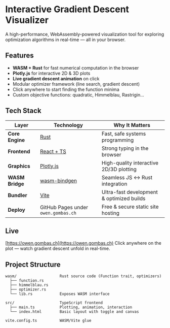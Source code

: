 # Interactive Gradient Descent Visualizer
A high-performance, WebAssembly-powered visualization tool for exploring optimization algorithms in real-time — all in your browser.

## Features
- **WASM + Rust** for fast numerical computation in the browser
- **Plotly.js** for interactive 2D & 3D plots
- **Live gradient descent animation** on click
- Modular optimizer framework (line search, gradient descent)
- Click anywhere to start finding the function minima
- Custom objective functions: quadratic, Himmelblau, Rastrigin...

## Tech Stack
| Layer           | Technology                                                    | Why It Matters                            |
| --------------- | ------------------------------------------------------------- | ----------------------------------------- |
| **Core Engine** | [Rust](https://www.rust-lang.org/)                            | Fast, safe systems programming            |
| **Frontend**    | [React + TS](https://react.dev)                 | Strong typing in the browser              |
| **Graphics**    | [Plotly.js](https://plotly.com/javascript/)                   | High-quality interactive 2D/3D plotting   |
| **WASM Bridge** | [wasm-bindgen](https://rustwasm.github.io/docs/wasm-bindgen/) | Seamless JS ↔ Rust integration            |
| **Bundler**     | [Vite](https://vitejs.dev/)                                   | Ultra-fast development & optimized builds |
| **Deploy**      | GitHub Pages under `owen.gombas.ch`                           | Free & secure static site hosting         |

## Live
[https://owen.gombas.ch](https://owen.gombas.ch)
Click anywhere on the plot — watch gradient descent unfold in real-time.

## Project Structure
```
wasm/                   Rust source code (Function trait, optimizers)
  ├── function.rs
  ├── himmelblau.rs
  ├── optimizer.rs
  └── lib.rs            Exposes WASM interface

src/                    TypeScript frontend
  ├── main.ts           Plotting, animation, interaction
  └── index.html        Basic layout with toggle and canvas

vite.config.ts          WASM/Vite glue
```
